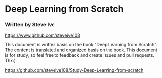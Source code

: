 # Deep Learning from Scratch

### Written by Steve Ive

https://www.github.com/steveive108

This document is written basis on the book "Deep Learning from Scratch". The content is translated and organized basis on the book. This document is for study, so feel free to feedback and create issues and pull requests. Thx:)

https://github.com/steveive108/Study-Deep-Learning-from-scratch
